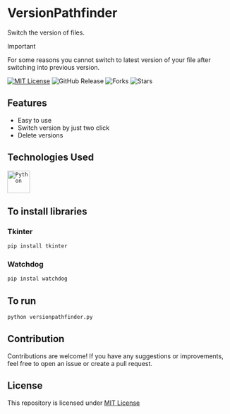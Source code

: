 # VersionPathfinder
Switch the version of files.

> [!IMPORTANT]
> For some reasons you cannot switch to latest version of your file after switching into previous version.

[![MIT License](https://img.shields.io/badge/License-MIT-green.svg)](https://github.com/Harshit2012/VersionPathfinder?tab=MIT-1-ov-file#readme)
![GitHub Release](https://img.shields.io/github/v/release/harshit2012/VersionPathfinder)
![Forks](https://img.shields.io/github/forks/harshit2012/VersionPathfinder)
![Stars](https://img.shields.io/github/stars/harshit2012/VersionPathfinder)

## Features
- Easy to use
- Switch version by just two click
- Delete versions

## Technologies Used
<code><img width="51" src="https://user-images.githubusercontent.com/25181517/183423507-c056a6f9-1ba8-4312-a350-19bcbc5a8697.png" alt="Python" title="Python"/></code>

## To install libraries
### Tkinter
```bash
pip install tkinter
```

### Watchdog
```bash
pip instal watchdog
```

## To run
```bash
python versionpathfinder.py
```

## Contribution
Contributions are welcome! If you have any suggestions or improvements, feel free to open an issue or create a pull request.

## License
This repository is licensed under [MIT License](https://github.com/Harshit2012/VersionPathfinder#MIT-1-ov-file)
